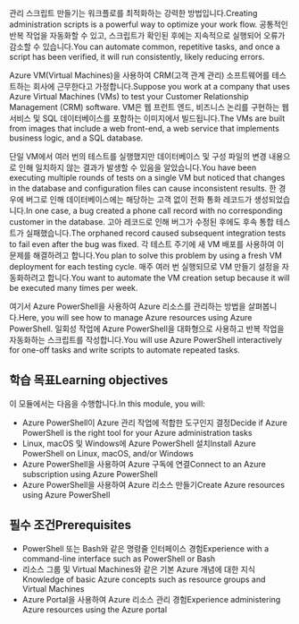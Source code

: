 <span data-ttu-id="6d360-101">관리 스크립트 만들기는 워크플로를 최적화하는 강력한 방법입니다.</span><span class="sxs-lookup"><span data-stu-id="6d360-101">Creating administration scripts is a powerful way to optimize your work flow.</span></span> <span data-ttu-id="6d360-102">공통적인 반복 작업을 자동화할 수 있고, 스크립트가 확인된 후에는 지속적으로 실행되어 오류가 감소할 수 있습니다.</span><span class="sxs-lookup"><span data-stu-id="6d360-102">You can automate common, repetitive tasks, and once a script has been verified, it will run consistently, likely reducing errors.</span></span>

<span data-ttu-id="6d360-103">Azure VM(Virtual Machines)을 사용하여 CRM(고객 관계 관리) 소프트웨어를 테스트하는 회사에 근무한다고 가정합니다.</span><span class="sxs-lookup"><span data-stu-id="6d360-103">Suppose you work at a company that uses Azure Virtual Machines (VMs) to test your Customer Relationship Management (CRM) software.</span></span> <span data-ttu-id="6d360-104">VM은 웹 프런트 엔드, 비즈니스 논리를 구현하는 웹 서비스 및 SQL 데이터베이스를 포함하는 이미지에서 빌드됩니다.</span><span class="sxs-lookup"><span data-stu-id="6d360-104">The VMs are built from images that include a web front-end, a web service that implements business logic, and a SQL database.</span></span>

<span data-ttu-id="6d360-105">단일 VM에서 여러 번의 테스트를 실행했지만 데이터베이스 및 구성 파일의 변경 내용으로 인해 일치하지 않는 결과가 발생할 수 있음을 알았습니다.</span><span class="sxs-lookup"><span data-stu-id="6d360-105">You have been executing multiple rounds of tests on a single VM but noticed that changes in the database and configuration files can cause inconsistent results.</span></span> <span data-ttu-id="6d360-106">한 경우에 버그로 인해 데이터베이스에는 해당하는 고객 없이 전화 통화 레코드가 생성되었습니다.</span><span class="sxs-lookup"><span data-stu-id="6d360-106">In one case, a bug created a phone call record with no corresponding customer in the database.</span></span> <span data-ttu-id="6d360-107">고아 레코드로 인해 버그가 수정된 후에도 후속 통합 테스트가 실패했습니다.</span><span class="sxs-lookup"><span data-stu-id="6d360-107">The orphaned record caused subsequent integration tests to fail even after the bug was fixed.</span></span> <span data-ttu-id="6d360-108">각 테스트 주기에 새 VM 배포를 사용하여 이 문제를 해결하려고 합니다.</span><span class="sxs-lookup"><span data-stu-id="6d360-108">You plan to solve this problem by using a fresh VM deployment for each testing cycle.</span></span> <span data-ttu-id="6d360-109">매주 여러 번 실행되므로 VM 만들기 설정을 자동화하려고 합니다.</span><span class="sxs-lookup"><span data-stu-id="6d360-109">You want to automate the VM creation setup because it will be executed many times per week.</span></span> 

<span data-ttu-id="6d360-110">여기서 Azure PowerShell을 사용하여 Azure 리소스를 관리하는 방법을 살펴봅니다.</span><span class="sxs-lookup"><span data-stu-id="6d360-110">Here, you will see how to manage Azure resources using Azure PowerShell.</span></span> <span data-ttu-id="6d360-111">일회성 작업에 Azure PowerShell을 대화형으로 사용하고 반복 작업을 자동화하는 스크립트를 작성합니다.</span><span class="sxs-lookup"><span data-stu-id="6d360-111">You will use Azure PowerShell interactively for one-off tasks and write scripts to automate repeated tasks.</span></span> 

## <a name="learning-objectives"></a><span data-ttu-id="6d360-112">학습 목표</span><span class="sxs-lookup"><span data-stu-id="6d360-112">Learning objectives</span></span>
<span data-ttu-id="6d360-113">이 모듈에서는 다음을 수행합니다.</span><span class="sxs-lookup"><span data-stu-id="6d360-113">In this module, you will:</span></span>

- <span data-ttu-id="6d360-114">Azure PowerShell이 Azure 관리 작업에 적합한 도구인지 결정</span><span class="sxs-lookup"><span data-stu-id="6d360-114">Decide if Azure PowerShell is the right tool for your Azure administration tasks</span></span>
- <span data-ttu-id="6d360-115">Linux, macOS 및 Windows에 Azure PowerShell 설치</span><span class="sxs-lookup"><span data-stu-id="6d360-115">Install Azure PowerShell on Linux, macOS, and/or Windows</span></span>
- <span data-ttu-id="6d360-116">Azure PowerShell을 사용하여 Azure 구독에 연결</span><span class="sxs-lookup"><span data-stu-id="6d360-116">Connect to an Azure subscription using Azure PowerShell</span></span>
- <span data-ttu-id="6d360-117">Azure PowerShell을 사용하여 Azure 리소스 만들기</span><span class="sxs-lookup"><span data-stu-id="6d360-117">Create Azure resources using Azure PowerShell</span></span>

## <a name="prerequisites"></a><span data-ttu-id="6d360-118">필수 조건</span><span class="sxs-lookup"><span data-stu-id="6d360-118">Prerequisites</span></span>

- <span data-ttu-id="6d360-119">PowerShell 또는 Bash와 같은 명령줄 인터페이스 경험</span><span class="sxs-lookup"><span data-stu-id="6d360-119">Experience with a command-line interface such as PowerShell or Bash</span></span>
- <span data-ttu-id="6d360-120">리소스 그룹 및 Virtual Machines와 같은 기본 Azure 개념에 대한 지식</span><span class="sxs-lookup"><span data-stu-id="6d360-120">Knowledge of basic Azure concepts such as resource groups and Virtual Machines</span></span>
- <span data-ttu-id="6d360-121">Azure Portal을 사용하여 Azure 리소스 관리 경험</span><span class="sxs-lookup"><span data-stu-id="6d360-121">Experience administering Azure resources using the Azure portal</span></span>
